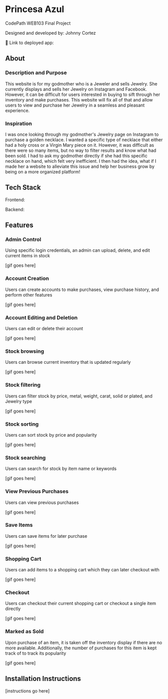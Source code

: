 # Princesa Azul

CodePath WEB103 Final Project

Designed and developed by: Johnny Cortez

🔗 Link to deployed app:

## About

### Description and Purpose

This website is for my godmother who is a Jeweler and sells Jewelry. She currently displays and sells her Jewelry on Instagram and Facebook. However, it can be difficult for users interested in buying to sift through her inventory and make purchases. This website will fix all of that and allow users to view and purchase her Jewelry in a seamless and pleasant experience.

### Inspiration

I was once looking through my godmother's Jewelry page on Instagram to purchase a golden necklace. I wanted a specific type of necklace that either had a holy cross or a Virgin Mary piece on it. However, it was difficult as there were so many items, but no way to filter results and know what had been sold. I had to ask my godmother directly if she had this specific necklace on hand, which felt very inefficient. I then had the idea, what if I made her a website to alleviate this issue and help her business grow by being on a more organized platform!

## Tech Stack

Frontend: 

Backend:

## Features

### Admin Control

Using specific login credentials, an admin can upload, delete, and edit current items in stock

[gif goes here]

### Account Creation

Users can create accounts to make purchases, view purchase history, and perform other features

[gif goes here]

### Account Editing and Deletion

Users can edit or delete their account

[gif goes here]

### Stock browsing

Users can browse current inventory that is updated regularly

[gif goes here]

### Stock filtering

Users can filter stock by price, metal, weight, carat, solid or plated, and Jewelry type

[gif goes here]

### Stock sorting

Users can sort stock by price and popularity

[gif goes here]

### Stock searching

Users can search for stock by item name or keywords

[gif goes here]

### View Previous Purchases

Users can view previous purchases

[gif goes here]

### Save Items

Users can save items for later purchase

[gif goes here]

### Shopping Cart

Users can add items to a shopping cart which they can later checkout with

[gif goes here]

### Checkout

Users can checkout their current shopping cart or checkout a single item directly

[gif goes here]

### Marked as Sold

Upon purchase of an item, it is taken off the inventory display if there are no more available. Additionally, the number of purchases for this item is kept track of to track its popularity

[gif goes here]

## Installation Instructions

[instructions go here]

